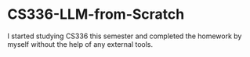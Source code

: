 # CS336-LLM-from-Scratch
I started studying CS336 this semester and completed the homework by myself without the help of any external tools.
